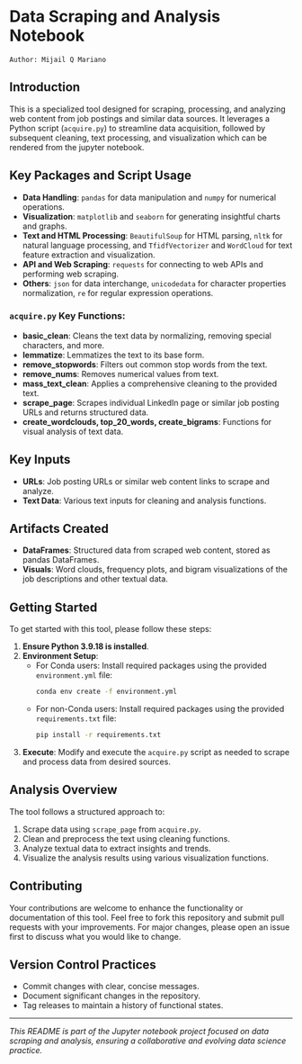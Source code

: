 # Data Scraping and Analysis Notebook
    Author: Mijail Q Mariano

## Introduction
This is a specialized tool designed for scraping, processing, and analyzing web content from job postings and similar data sources. It leverages a Python script (`acquire.py`) to streamline data acquisition, followed by subsequent cleaning, text processing, and visualization which can be rendered from the jupyter notebook.

## Key Packages and Script Usage
- **Data Handling**: `pandas` for data manipulation and `numpy` for numerical operations.
- **Visualization**: `matplotlib` and `seaborn` for generating insightful charts and graphs.
- **Text and HTML Processing**: `BeautifulSoup` for HTML parsing, `nltk` for natural language processing, and `TfidfVectorizer` and `WordCloud` for text feature extraction and visualization.
- **API and Web Scraping**: `requests` for connecting to web APIs and performing web scraping.
- **Others**: `json` for data interchange, `unicodedata` for character properties normalization, `re` for regular expression operations.

### `acquire.py` Key Functions:
- **basic_clean**: Cleans the text data by normalizing, removing special characters, and more.
- **lemmatize**: Lemmatizes the text to its base form.
- **remove_stopwords**: Filters out common stop words from the text.
- **remove_nums**: Removes numerical values from text.
- **mass_text_clean**: Applies a comprehensive cleaning to the provided text.
- **scrape_page**: Scrapes individual LinkedIn page or similar job posting URLs and returns structured data.
- **create_wordclouds, top_20_words, create_bigrams**: Functions for visual analysis of text data.

## Key Inputs
- **URLs**: Job posting URLs or similar web content links to scrape and analyze.
- **Text Data**: Various text inputs for cleaning and analysis functions.

## Artifacts Created
- **DataFrames**: Structured data from scraped web content, stored as pandas DataFrames.
- **Visuals**: Word clouds, frequency plots, and bigram visualizations of the job descriptions and other textual data.

## Getting Started
To get started with this tool, please follow these steps:

1. **Ensure Python 3.9.18 is installed**.
2. **Environment Setup**:
   - For Conda users: Install required packages using the provided `environment.yml` file: 
     ```bash
     conda env create -f environment.yml
     ```
   - For non-Conda users: Install required packages using the provided `requirements.txt` file:
     ```bash
     pip install -r requirements.txt
     ```
3. **Execute**: Modify and execute the `acquire.py` script as needed to scrape and process data from desired sources.

## Analysis Overview
The tool follows a structured approach to:
1. Scrape data using `scrape_page` from `acquire.py`.
2. Clean and preprocess the text using cleaning functions.
3. Analyze textual data to extract insights and trends.
4. Visualize the analysis results using various visualization functions.

## Contributing
Your contributions are welcome to enhance the functionality or documentation of this tool. Feel free to fork this repository and submit pull requests with your improvements. For major changes, please open an issue first to discuss what you would like to change.

## Version Control Practices
- Commit changes with clear, concise messages.
- Document significant changes in the repository.
- Tag releases to maintain a history of functional states.

---

*This README is part of the Jupyter notebook project focused on data scraping and analysis, ensuring a collaborative and evolving data science practice.*
